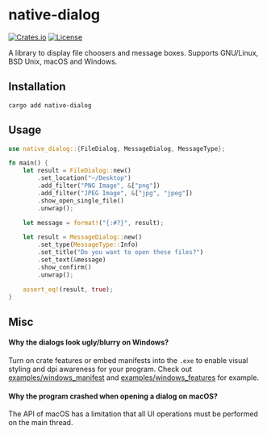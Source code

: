 # native-dialog

[![Crates.io](https://img.shields.io/crates/v/native-dialog.svg)](https://crates.io/crates/native-dialog)
[![License](https://img.shields.io/crates/l/native-dialog.svg)](LICENSE)

A library to display file choosers and message boxes. Supports GNU/Linux, BSD Unix, macOS and Windows.

## Installation

```
cargo add native-dialog
```

## Usage

```rust
use native_dialog::{FileDialog, MessageDialog, MessageType};

fn main() {
    let result = FileDialog::new()
        .set_location("~/Desktop")
        .add_filter("PNG Image", &["png"])
        .add_filter("JPEG Image", &["jpg", "jpeg"])
        .show_open_single_file()
        .unwrap();

    let message = format!("{:#?}", result);

    let result = MessageDialog::new()
        .set_type(MessageType::Info)
        .set_title("Do you want to open these files?")
        .set_text(&message)
        .show_confirm()
        .unwrap();

    assert_eq!(result, true);
}
```

## Misc

#### Why the dialogs look ugly/blurry on Windows?

Turn on crate features or embed manifests into the `.exe` to enable visual styling and dpi awareness for your program. Check out [examples/windows_manifest](examples/windows_manifest) and [examples/windows_features](examples/windows_features) for example.

#### Why the program crashed when opening a dialog on macOS?

The API of macOS has a limitation that all UI operations must be performed on the main thread.
